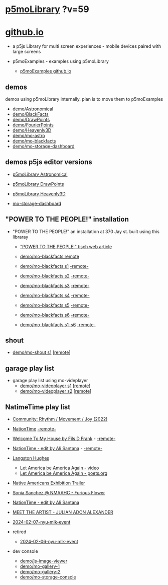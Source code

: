 # [p5moLibrary](https://github.com/molab-itp/p5moLibrary) ?v=59

# [github.io](https://molab-itp.github.io/p5moLibrary/src?v=59)

- a p5js Library for multi screen experiences - mobile devices paired with large screens

- p5moExamples - examples using p5moLibrary

  - [ p5moExamples github.io ](https://molab-itp.github.io/p5moExamples)

## demos

demos using p5moLibrary internally. plan is to move them to p5moExamples

- [demo/Astronomical](demo/Astronomical?v=59)
- [demo/BlackFacts](demo/BlackFacts?v=59)
- [demo/DrawPoints](demo/DrawPoints?v=59)
- [demo/FourierPoints](demo/FourierPoints?v=59)
- [demo/Heavenly3D](demo/Heavenly3D?v=59)
- [demo/mo-astro](demo/mo-astro?v=59)
- [demo/mo-blackfacts](demo/mo-blackfacts?v=59)
- [demo/mo-storage-dashboard](demo/mo-storage-dashboard?v=59)

## demos p5js editor versions

- [p5moLibrary Astronomical](https://editor.p5js.org/jht9629-nyu/sketches/iIIAb8KIDr)

- [p5moLibrary DrawPoints](https://editor.p5js.org/jht9629-nyu/sketches/TQyVoswjQ)

- [p5moLibrary Heavenly3D](https://editor.p5js.org/jht9629-nyu/sketches/6VM5IMP4m)

- [mo-storage-dashboard](https://editor.p5js.org/jht9629-nyu/sketches/Osz28nOS9)

## "POWER TO THE PEOPLE!" installation

- "POWER TO THE PEOPLE!" an installation at 370 Jay st. built using this libraray

  - ["POWER TO THE PEOPLE!" tisch web article](https://tisch.nyu.edu/itp/news/spring-2024/community-facing-interactive-installations-on-the-ground-floor-o)

  - [demo/mo-blackfacts remote](demo/mo-blackfacts?v=59)
  - [demo/mo-blackfacts s1](demo/mo-blackfacts?v=59&group=s1&qrcode=mo-blackfacts-qrcode-1.png) [-remote-](demo/mo-blackfacts?v=59&group=s1)
  - [demo/mo-blackfacts s2](demo/mo-blackfacts?v=59&group=s2&qrcode=mo-blackfacts-qrcode-2.png) [-remote-](demo/mo-blackfacts?v=59&group=s2)
  - [demo/mo-blackfacts s3](demo/mo-blackfacts?v=59&group=s3&qrcode=mo-blackfacts-qrcode-3.png) [-remote-](demo/mo-blackfacts?v=59&group=s3)
  - [demo/mo-blackfacts s4](demo/mo-blackfacts?v=59&group=s4&qrcode=mo-blackfacts-qrcode-4.png) [-remote-](demo/mo-blackfacts?v=59&group=s4)
  - [demo/mo-blackfacts s5](demo/mo-blackfacts?v=59&group=s5&qrcode=mo-blackfacts-qrcode-5.png) [-remote-](demo/mo-blackfacts?v=59&group=s5)
  - [demo/mo-blackfacts s6](demo/mo-blackfacts?v=59&group=s6&qrcode=mo-blackfacts-qrcode-6.png) [-remote-](demo/mo-blackfacts?v=59&group=s6)
  - [demo/mo-blackfacts s1-s6](demo/mo-blackfacts?v=59&group=s1,s2,s3,s4,s5,s6&qrcode=mo-blackfacts-qrcode-1-6.png) [-remote-](demo/mo-blackfacts?v=59&group=s1,s2,s3,s4,s5,s6)

## shout

- [demo/mo-shout s1](demo/mo-shout?v=59&group=s1&qrcode=mo-shout-qrcode-1.png) [[remote](qrcode/mo-shout.html?v=59&group=s1)]
<!-- https://molab-itp.github.io/p5moLibrary/src/qrcode/mo-shout.html?group=s1 -->

## garage play list

- garage play list using mo-videplayer
  - [demo/mo-videoplayer s1](demo/mo-videoplayer?v=59&group=s1&qrcode=mo-videoplayer-qrcode-1.png)
    [[remote](qrcode/mo-videoplayer.html?v=59&group=s1)]
  - [demo/mo-videoplayer s2](demo/mo-videoplayer?v=59&group=s2&qrcode=mo-videoplayer-qrcode-2.png)
    [[remote](qrcode/mo-videoplayer.html?v=59&group=s2)]

## NatimeTime play list

- [Community: Rhythm / Movement / Joy (2022)](demo/mo-videoplayer/index.html?playlist=8HfVf69nUX0)

- [NationTime](demo/mo-videoplayer/index.html?qrcode=NationTime.png) [-remote-](demo/mo-videoplayer/index.html)

- [Welcome To My House by Fils D Frank](demo/mo-videoplayer/?playlist=kinLtCLHYvo&title=Welcome%20To%20My%20House%20by%20Fils%20D%20Frank&qrcode=NationTime.png) - [-remote-](demo/mo-videoplayer/?playlist=kinLtCLHYvo&title=Welcome%20To%20My%20House%20by%20Fils%20D%20Frank)

- [NationTime - edit by Ali Santana](demo/mo-videoplayer/?playlist=-UtKxghWlvY&title=NationTime%20-%20ELUCID%20-%20BETAMAX&qrcode=NationTime.png) - [-remote-](demo/mo-videoplayer/?playlist=-UtKxghWlvY&title=NationTime%20-%20ELUCID%20-%20BETAMAX)

- [Langston Hughes ](demo/BlackFacts?playlist=XzI3huqpCi4)

  - [Let America be America Again - video](demo/mo-blackfacts?playlist=CFNM8GB_Yp0&title=%E2%98%85)
  - [Let America be America Again - poets.org](https://poets.org/poem/let-america-be-america-again)

- [Native Americans Exhibition Trailer](demo/BlackFacts?playlist=hpjNGTYvpxw)

- [Sonia Sanchez @ NMAAHC - Furious Flower](demo/mo-blackfacts?playlist=FNLp8e-cfgk&title=Sonia%20Sanchez)

- [NationTime - edit by Ali Santana](demo/mo-videoplayer?playlist=-UtKxghWlvY&title=NationTime%20-%20ELUCID%20-%20BETAMAX&qrcode=NationTime.png)

- [MEET THE ARTIST - JULIAN ADON ALEXANDER](demo/mo-blackfacts?playlist=wk0La_2igws&title=MEET%20THE%20ARTIST%20-%20JULIAN%20ADON%20ALEXANDE%20-%20What%20it%20is&qrcode=JULIAN.png)

- [2024-02-07-nyu-mlk-event](demo/mo-blackfacts?playlist=lG758MniLYg&qrcode=annoucement-01.png&title=2024-02-07-nyu-mlk-event)

- retired

  - [2024-02-06-nyu-mlk-event](demo/mo-blackfacts?playlist=zbRz5xTaLYI&qrcode=annoucement-01.png&title=2024-02-06-nyu-mlk-event)
  <!-- - [Weapons of White Destruction - TJ](demo/mo-blackfacts?playlist=ob8YQPGJiHY&title=Weapons%20of%20White%20Destruction%20-%20TJ&&qrcode=TJ.png) -->

- dev console

  - [demo/js-image-viewer](demo/js-image-viewer?v=59)
  - [demo/mo-gallery-1](demo/mo-gallery-1?v=59)
  - [demo/mo-gallery-2](demo/mo-gallery-2?v=59)
  - [demo/mo-storage-console](demo/mo-storage-console?v=59)

<!--

- retired
  - [demo/mo-astro-host-0](demo/mo-astro-host-0?v=59)
  - [demo/mo-astro-host-1](demo/mo-astro-host-1?v=59)
  - [demo/mo-astro-remote-0](demo/mo-astro-remote-0?v=59)
  - [demo/mo-astro-remote-1](demo/mo-astro-remote-1?v=59)

  - [demo/mo-blackfacts-host](demo/mo-blackfacts-host?v=59)
  - [demo/mo-blackfacts-remote](demo/mo-blackfacts-remote?v=59)

# https://www.youtube.com/watch?v=hpjNGTYvpxw
# The Land Carries Our Ancestors: Contemporary Art by Native Americans Exhibition Trailer

 -->
